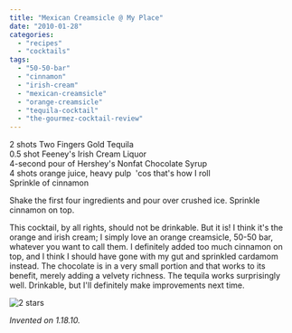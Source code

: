 ```yaml
---
title: "Mexican Creamsicle @ My Place"
date: "2010-01-28"
categories:
  - "recipes"
  - "cocktails"
tags:
  - "50-50-bar"
  - "cinnamon"
  - "irish-cream"
  - "mexican-creamsicle"
  - "orange-creamsicle"
  - "tequila-cocktail"
  - "the-gourmez-cocktail-review"
---
```


2 shots Two Fingers Gold Tequila\
0.5 shot Feeney's Irish Cream Liquor\
4-second pour of Hershey's Nonfat Chocolate Syrup\
4 shots orange juice, heavy pulp  'cos that's how I roll\
Sprinkle of cinnamon

Shake the first four ingredients and pour over crushed ice. Sprinkle cinnamon on top.

This cocktail, by all rights, should not be drinkable. But it is! I think it's the orange and irish cream; I simply love an orange creamsicle, 50-50 bar, whatever you want to call them. I definitely added too much cinnamon on top, and I think I should have gone with my gut and sprinkled cardamom instead. The chocolate is in a very small portion and that works to its benefit, merely adding a velvety richness. The tequila works surprisingly well. Drinkable, but I'll definitely make improvements next time.




<div class="caption">

![2 stars](http://s3.amazonaws.com/thegourmez-wpmedia/2009/02/rating_chicken11.gif "rating_chicken11")</div>


_Invented on 1.18.10._
